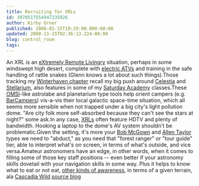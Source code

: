 ```yaml
---
title: Recruiting for XRLs
id: 3970517554947235926
author: Kirby Urner
published: 2008-01-15T10:29:00.000-08:00
updated: 2008-11-15T02:36:13.224-08:00
blog: control_room
tags: 
---
```


An XRL is an [eXtremely Remote Livingry](http://controlroom.blogspot.com/2007/04/extremely-remote-living-xrl_10.html) situation, perhaps in some windswept high desert, complete with [electric ATVs](http://mybizmo.blogspot.com/2007/10/at-dealership.html) and training in the safe handling of rattle snakes (Glenn knows a lot about such things).Those tracking my [Winterhaven chapter](http://www.4dsolutions.net/ocn/winterhaven/) recall my big push around [Celestia](http://www.shatters.net/celestia/) and [Stellarium](http://www.stellarium.org/), also features in some of my [Saturday Academy](http://worldgame.blogspot.com/2006/11/more-pythonic-mathematics.html) classes.These [OMSI](http://www.omsi.org/)-like astrolabe and planetarium type tools help orient campers (e.g. [BarCampers](http://barcamp.org/BarCampPortland)) vis-a-vis their local galactic space-time situation, which all seems more sensible when not trapped under a big city's light pollution dome. "Are city folk more self-absorbed because they can't see the stars at night?" some ask.In any case, [XRLs](http://controlroom.blogspot.com/2007/11/etcha-sketch-view.html) often feature HDTV and plenty of bandwidth. Hooking a laptop to the dome's AV system shouldn't be problematic.Given the setting, it's more your [Bob McGown](http://mybizmo.blogspot.com/2007/06/wanderers-2007626.html) and [Allen Taylor](http://mybizmo.blogspot.com/2006/08/wanderers-200688.html) types we need to "abduct," as you need that "forest ranger" or "tour guide" tier, able to interpret what's on screen, in terms of what's outside, and vice versa.Amateur astronomers have an edge, in other words, when it comes to filling some of those key staff positions -- even better if your astronomy skills dovetail with your navigation skills in some way.  Plus it helps to know what to eat or not eat, [other kinds of awareness](http://mybizmo.blogspot.com/2005/12/avalanche-awareness.html), in terms of a given terrain, ala [Cascadia Wild](http://worldgame.blogspot.com/2007/12/tale-of-two-parties.html).[](https://blogger.googleusercontent.com/img/b/R29vZ2xl/AVvXsEhpCLIRLOKscB2g4qE17xfXQra3wu5huCZw6L7ULVRSFzxXhbg0chom1CtwMN6r-9G9YmDrFuaDxzufEerek2Zl8QqtxRZ3rFOcAGVlH7FJiGFmyc7YD4JPOnpxEJqU9cgUSYLy/s1600-h/dodecadome4_800.jpg)[source blog](http://wakinggrounds.blogspot.com/2005/04/flys-eye-dome.html)